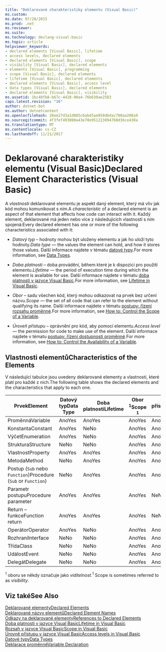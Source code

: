 ```yaml
---
title: "Deklarované charakteristiky elementu (Visual Basic)"
ms.custom: 
ms.date: 07/20/2015
ms.prod: .net
ms.reviewer: 
ms.suite: 
ms.technology: devlang-visual-basic
ms.topic: article
helpviewer_keywords:
- declared elements [Visual Basic], lifetime
- access levels, declared elements
- declared elements [Visual Basic], scope
- visibility [Visual Basic], declared elements
- elements [Visual Basic], programming
- scope [Visual Basic], declared elements
- lifetime [Visual Basic], declared elements
- declared elements [Visual Basic], access level
- data types [Visual Basic], declared elements
- declared elements [Visual Basic], visibility
ms.assetid: 1bc40fb8-b67c-4428-90a4-76b630ae2583
caps.latest.revision: "16"
author: dotnet-bot
ms.author: dotnetcontent
ms.openlocfilehash: 26ee27d3a1d085c6ab45ae850dbdac700aa208a9
ms.sourcegitcommit: 4f3fef493080a43e70e951223894768d36ce430a
ms.translationtype: MT
ms.contentlocale: cs-CZ
ms.lasthandoff: 11/21/2017
---
```

# <a name="declared-element-characteristics-visual-basic"></a><span data-ttu-id="c77c4-102">Deklarované charakteristiky elementu (Visual Basic)</span><span class="sxs-lookup"><span data-stu-id="c77c4-102">Declared Element Characteristics (Visual Basic)</span></span>
<span data-ttu-id="c77c4-103">A *vlastnosti* deklarované elementu je aspekt daný element, který má vliv jak kód mohou komunikovat s ním.</span><span class="sxs-lookup"><span data-stu-id="c77c4-103">A *characteristic* of a declared element is an aspect of that element that affects how code can interact with it.</span></span> <span data-ttu-id="c77c4-104">Každý element, deklarované má jeden nebo více z následujících vlastností s ním spojená:</span><span class="sxs-lookup"><span data-stu-id="c77c4-104">Every declared element has one or more of the following characteristics associated with it:</span></span>  
  
-   <span data-ttu-id="c77c4-105">*Datový typ* – hodnoty mohou být uloženy elementu a jak ho uloží tyto hodnoty.</span><span class="sxs-lookup"><span data-stu-id="c77c4-105">*Data type* — the values the element can hold, and how it stores those values.</span></span> <span data-ttu-id="c77c4-106">Další informace najdete v tématu [datové typy](../../../../visual-basic/language-reference/data-types/data-type-summary.md).</span><span class="sxs-lookup"><span data-stu-id="c77c4-106">For more information, see [Data Types](../../../../visual-basic/language-reference/data-types/data-type-summary.md).</span></span>  
  
-   <span data-ttu-id="c77c4-107">*Doba platnosti* – doba provádění, během které je k dispozici pro použití elementu.</span><span class="sxs-lookup"><span data-stu-id="c77c4-107">*Lifetime* — the period of execution time during which the element is available for use.</span></span> <span data-ttu-id="c77c4-108">Další informace najdete v tématu [doba platnosti v jazyce Visual Basic](../../../../visual-basic/programming-guide/language-features/declared-elements/lifetime.md).</span><span class="sxs-lookup"><span data-stu-id="c77c4-108">For more information, see [Lifetime in Visual Basic](../../../../visual-basic/programming-guide/language-features/declared-elements/lifetime.md).</span></span>  
  
-   <span data-ttu-id="c77c4-109">*Obor* – sadu všechen kód, který mohou odkazovat na prvek bez určení názvu.</span><span class="sxs-lookup"><span data-stu-id="c77c4-109">*Scope* — the set of all code that can refer to the element without qualifying its name.</span></span> <span data-ttu-id="c77c4-110">Další informace najdete v tématu [postupy: řízení rozsahu proměnné](../../../../visual-basic/programming-guide/language-features/declared-elements/how-to-control-the-scope-of-a-variable.md).</span><span class="sxs-lookup"><span data-stu-id="c77c4-110">For more information, see [How to: Control the Scope of a Variable](../../../../visual-basic/programming-guide/language-features/declared-elements/how-to-control-the-scope-of-a-variable.md).</span></span>  
  
-   <span data-ttu-id="c77c4-111">*Úroveň přístupu* – oprávnění pro kód, aby pomocí elementu.</span><span class="sxs-lookup"><span data-stu-id="c77c4-111">*Access level* — the permission for code to make use of the element.</span></span> <span data-ttu-id="c77c4-112">Další informace najdete v tématu [postupy: řízení dostupnosti proměnné](../../../../visual-basic/programming-guide/language-features/declared-elements/how-to-control-the-availability-of-a-variable.md).</span><span class="sxs-lookup"><span data-stu-id="c77c4-112">For more information, see [How to: Control the Availability of a Variable](../../../../visual-basic/programming-guide/language-features/declared-elements/how-to-control-the-availability-of-a-variable.md).</span></span>  
  
## <a name="characteristics-of-the-elements"></a><span data-ttu-id="c77c4-113">Vlastnosti elementů</span><span class="sxs-lookup"><span data-stu-id="c77c4-113">Characteristics of the Elements</span></span>  
 <span data-ttu-id="c77c4-114">V následující tabulce jsou uvedeny deklarované elementy a vlastnosti, které platí pro každé z nich.</span><span class="sxs-lookup"><span data-stu-id="c77c4-114">The following table shows the declared elements and the characteristics that apply to each one.</span></span>  
  
|<span data-ttu-id="c77c4-115">Prvek</span><span class="sxs-lookup"><span data-stu-id="c77c4-115">Element</span></span>|<span data-ttu-id="c77c4-116">Datový typ</span><span class="sxs-lookup"><span data-stu-id="c77c4-116">Data Type</span></span>|<span data-ttu-id="c77c4-117">Doba platnosti</span><span class="sxs-lookup"><span data-stu-id="c77c4-117">Lifetime</span></span>|<span data-ttu-id="c77c4-118">Obor <sup>1</sup></span><span class="sxs-lookup"><span data-stu-id="c77c4-118">Scope <sup>1</sup></span></span>|<span data-ttu-id="c77c4-119">Úroveň přístupu</span><span class="sxs-lookup"><span data-stu-id="c77c4-119">Access Level</span></span>|  
|-------------|---------------|--------------|------------------------|------------------|  
|<span data-ttu-id="c77c4-120">Proměnná</span><span class="sxs-lookup"><span data-stu-id="c77c4-120">Variable</span></span>|<span data-ttu-id="c77c4-121">Ano</span><span class="sxs-lookup"><span data-stu-id="c77c4-121">Yes</span></span>|<span data-ttu-id="c77c4-122">Ano</span><span class="sxs-lookup"><span data-stu-id="c77c4-122">Yes</span></span>|<span data-ttu-id="c77c4-123">Ano</span><span class="sxs-lookup"><span data-stu-id="c77c4-123">Yes</span></span>|<span data-ttu-id="c77c4-124">Ano</span><span class="sxs-lookup"><span data-stu-id="c77c4-124">Yes</span></span>|  
|<span data-ttu-id="c77c4-125">Konstanta</span><span class="sxs-lookup"><span data-stu-id="c77c4-125">Constant</span></span>|<span data-ttu-id="c77c4-126">Ano</span><span class="sxs-lookup"><span data-stu-id="c77c4-126">Yes</span></span>|<span data-ttu-id="c77c4-127">Ne</span><span class="sxs-lookup"><span data-stu-id="c77c4-127">No</span></span>|<span data-ttu-id="c77c4-128">Ano</span><span class="sxs-lookup"><span data-stu-id="c77c4-128">Yes</span></span>|<span data-ttu-id="c77c4-129">Ano</span><span class="sxs-lookup"><span data-stu-id="c77c4-129">Yes</span></span>|  
|<span data-ttu-id="c77c4-130">Výčet</span><span class="sxs-lookup"><span data-stu-id="c77c4-130">Enumeration</span></span>|<span data-ttu-id="c77c4-131">Ano</span><span class="sxs-lookup"><span data-stu-id="c77c4-131">Yes</span></span>|<span data-ttu-id="c77c4-132">Ne</span><span class="sxs-lookup"><span data-stu-id="c77c4-132">No</span></span>|<span data-ttu-id="c77c4-133">Ano</span><span class="sxs-lookup"><span data-stu-id="c77c4-133">Yes</span></span>|<span data-ttu-id="c77c4-134">Ano</span><span class="sxs-lookup"><span data-stu-id="c77c4-134">Yes</span></span>|  
|<span data-ttu-id="c77c4-135">Struktura</span><span class="sxs-lookup"><span data-stu-id="c77c4-135">Structure</span></span>|<span data-ttu-id="c77c4-136">Ne</span><span class="sxs-lookup"><span data-stu-id="c77c4-136">No</span></span>|<span data-ttu-id="c77c4-137">Ne</span><span class="sxs-lookup"><span data-stu-id="c77c4-137">No</span></span>|<span data-ttu-id="c77c4-138">Ano</span><span class="sxs-lookup"><span data-stu-id="c77c4-138">Yes</span></span>|<span data-ttu-id="c77c4-139">Ano</span><span class="sxs-lookup"><span data-stu-id="c77c4-139">Yes</span></span>|  
|<span data-ttu-id="c77c4-140">Vlastnost</span><span class="sxs-lookup"><span data-stu-id="c77c4-140">Property</span></span>|<span data-ttu-id="c77c4-141">Ano</span><span class="sxs-lookup"><span data-stu-id="c77c4-141">Yes</span></span>|<span data-ttu-id="c77c4-142">Ano</span><span class="sxs-lookup"><span data-stu-id="c77c4-142">Yes</span></span>|<span data-ttu-id="c77c4-143">Ano</span><span class="sxs-lookup"><span data-stu-id="c77c4-143">Yes</span></span>|<span data-ttu-id="c77c4-144">Ano</span><span class="sxs-lookup"><span data-stu-id="c77c4-144">Yes</span></span>|  
|<span data-ttu-id="c77c4-145">Metoda</span><span class="sxs-lookup"><span data-stu-id="c77c4-145">Method</span></span>|<span data-ttu-id="c77c4-146">Ne</span><span class="sxs-lookup"><span data-stu-id="c77c4-146">No</span></span>|<span data-ttu-id="c77c4-147">Ano</span><span class="sxs-lookup"><span data-stu-id="c77c4-147">Yes</span></span>|<span data-ttu-id="c77c4-148">Ano</span><span class="sxs-lookup"><span data-stu-id="c77c4-148">Yes</span></span>|<span data-ttu-id="c77c4-149">Ano</span><span class="sxs-lookup"><span data-stu-id="c77c4-149">Yes</span></span>|  
|<span data-ttu-id="c77c4-150">Postup (`Sub` nebo `Function`)</span><span class="sxs-lookup"><span data-stu-id="c77c4-150">Procedure (`Sub` or `Function`)</span></span>|<span data-ttu-id="c77c4-151">Ne</span><span class="sxs-lookup"><span data-stu-id="c77c4-151">No</span></span>|<span data-ttu-id="c77c4-152">Ano</span><span class="sxs-lookup"><span data-stu-id="c77c4-152">Yes</span></span>|<span data-ttu-id="c77c4-153">Ano</span><span class="sxs-lookup"><span data-stu-id="c77c4-153">Yes</span></span>|<span data-ttu-id="c77c4-154">Ano</span><span class="sxs-lookup"><span data-stu-id="c77c4-154">Yes</span></span>|  
|<span data-ttu-id="c77c4-155">Parametr postupu</span><span class="sxs-lookup"><span data-stu-id="c77c4-155">Procedure parameter</span></span>|<span data-ttu-id="c77c4-156">Ano</span><span class="sxs-lookup"><span data-stu-id="c77c4-156">Yes</span></span>|<span data-ttu-id="c77c4-157">Ano</span><span class="sxs-lookup"><span data-stu-id="c77c4-157">Yes</span></span>|<span data-ttu-id="c77c4-158">Ano</span><span class="sxs-lookup"><span data-stu-id="c77c4-158">Yes</span></span>|<span data-ttu-id="c77c4-159">Ne</span><span class="sxs-lookup"><span data-stu-id="c77c4-159">No</span></span>|  
|<span data-ttu-id="c77c4-160">Return – funkce</span><span class="sxs-lookup"><span data-stu-id="c77c4-160">Function return</span></span>|<span data-ttu-id="c77c4-161">Ano</span><span class="sxs-lookup"><span data-stu-id="c77c4-161">Yes</span></span>|<span data-ttu-id="c77c4-162">Ano</span><span class="sxs-lookup"><span data-stu-id="c77c4-162">Yes</span></span>|<span data-ttu-id="c77c4-163">Ano</span><span class="sxs-lookup"><span data-stu-id="c77c4-163">Yes</span></span>|<span data-ttu-id="c77c4-164">Ne</span><span class="sxs-lookup"><span data-stu-id="c77c4-164">No</span></span>|  
|<span data-ttu-id="c77c4-165">Operátor</span><span class="sxs-lookup"><span data-stu-id="c77c4-165">Operator</span></span>|<span data-ttu-id="c77c4-166">Ano</span><span class="sxs-lookup"><span data-stu-id="c77c4-166">Yes</span></span>|<span data-ttu-id="c77c4-167">Ne</span><span class="sxs-lookup"><span data-stu-id="c77c4-167">No</span></span>|<span data-ttu-id="c77c4-168">Ano</span><span class="sxs-lookup"><span data-stu-id="c77c4-168">Yes</span></span>|<span data-ttu-id="c77c4-169">Ano</span><span class="sxs-lookup"><span data-stu-id="c77c4-169">Yes</span></span>|  
|<span data-ttu-id="c77c4-170">Rozhraní</span><span class="sxs-lookup"><span data-stu-id="c77c4-170">Interface</span></span>|<span data-ttu-id="c77c4-171">Ne</span><span class="sxs-lookup"><span data-stu-id="c77c4-171">No</span></span>|<span data-ttu-id="c77c4-172">Ne</span><span class="sxs-lookup"><span data-stu-id="c77c4-172">No</span></span>|<span data-ttu-id="c77c4-173">Ano</span><span class="sxs-lookup"><span data-stu-id="c77c4-173">Yes</span></span>|<span data-ttu-id="c77c4-174">Ano</span><span class="sxs-lookup"><span data-stu-id="c77c4-174">Yes</span></span>|  
|<span data-ttu-id="c77c4-175">Třída</span><span class="sxs-lookup"><span data-stu-id="c77c4-175">Class</span></span>|<span data-ttu-id="c77c4-176">Ne</span><span class="sxs-lookup"><span data-stu-id="c77c4-176">No</span></span>|<span data-ttu-id="c77c4-177">Ne</span><span class="sxs-lookup"><span data-stu-id="c77c4-177">No</span></span>|<span data-ttu-id="c77c4-178">Ano</span><span class="sxs-lookup"><span data-stu-id="c77c4-178">Yes</span></span>|<span data-ttu-id="c77c4-179">Ano</span><span class="sxs-lookup"><span data-stu-id="c77c4-179">Yes</span></span>|  
|<span data-ttu-id="c77c4-180">Událost</span><span class="sxs-lookup"><span data-stu-id="c77c4-180">Event</span></span>|<span data-ttu-id="c77c4-181">Ne</span><span class="sxs-lookup"><span data-stu-id="c77c4-181">No</span></span>|<span data-ttu-id="c77c4-182">Ne</span><span class="sxs-lookup"><span data-stu-id="c77c4-182">No</span></span>|<span data-ttu-id="c77c4-183">Ano</span><span class="sxs-lookup"><span data-stu-id="c77c4-183">Yes</span></span>|<span data-ttu-id="c77c4-184">Ano</span><span class="sxs-lookup"><span data-stu-id="c77c4-184">Yes</span></span>|  
|<span data-ttu-id="c77c4-185">Delegát</span><span class="sxs-lookup"><span data-stu-id="c77c4-185">Delegate</span></span>|<span data-ttu-id="c77c4-186">Ne</span><span class="sxs-lookup"><span data-stu-id="c77c4-186">No</span></span>|<span data-ttu-id="c77c4-187">Ne</span><span class="sxs-lookup"><span data-stu-id="c77c4-187">No</span></span>|<span data-ttu-id="c77c4-188">Ano</span><span class="sxs-lookup"><span data-stu-id="c77c4-188">Yes</span></span>|<span data-ttu-id="c77c4-189">Ano</span><span class="sxs-lookup"><span data-stu-id="c77c4-189">Yes</span></span>|  
  
 <span data-ttu-id="c77c4-190"><sup>1</sup> oboru se někdy označuje jako *viditelnost*.</span><span class="sxs-lookup"><span data-stu-id="c77c4-190"><sup>1</sup> Scope is sometimes referred to as *visibility*.</span></span>  
  
## <a name="see-also"></a><span data-ttu-id="c77c4-191">Viz také</span><span class="sxs-lookup"><span data-stu-id="c77c4-191">See Also</span></span>  
 [<span data-ttu-id="c77c4-192">Deklarované elementy</span><span class="sxs-lookup"><span data-stu-id="c77c4-192">Declared Elements</span></span>](../../../../visual-basic/programming-guide/language-features/declared-elements/index.md)  
 [<span data-ttu-id="c77c4-193">Deklarované názvy elementů</span><span class="sxs-lookup"><span data-stu-id="c77c4-193">Declared Element Names</span></span>](../../../../visual-basic/programming-guide/language-features/declared-elements/declared-element-names.md)  
 [<span data-ttu-id="c77c4-194">Odkazy na deklarované elementy</span><span class="sxs-lookup"><span data-stu-id="c77c4-194">References to Declared Elements</span></span>](../../../../visual-basic/programming-guide/language-features/declared-elements/references-to-declared-elements.md)  
 [<span data-ttu-id="c77c4-195">Doba platnosti v jazyce Visual Basic</span><span class="sxs-lookup"><span data-stu-id="c77c4-195">Lifetime in Visual Basic</span></span>](../../../../visual-basic/programming-guide/language-features/declared-elements/lifetime.md)  
 [<span data-ttu-id="c77c4-196">Rozsah v jazyce Visual Basic</span><span class="sxs-lookup"><span data-stu-id="c77c4-196">Scope in Visual Basic</span></span>](../../../../visual-basic/programming-guide/language-features/declared-elements/scope.md)  
 [<span data-ttu-id="c77c4-197">Úrovně přístupu v jazyce Visual Basic</span><span class="sxs-lookup"><span data-stu-id="c77c4-197">Access levels in Visual Basic</span></span>](../../../../visual-basic/programming-guide/language-features/declared-elements/access-levels.md)  
 [<span data-ttu-id="c77c4-198">Datové typy</span><span class="sxs-lookup"><span data-stu-id="c77c4-198">Data Types</span></span>](../../../../visual-basic/programming-guide/language-features/data-types/index.md)  
 [<span data-ttu-id="c77c4-199">Deklarace proměnné</span><span class="sxs-lookup"><span data-stu-id="c77c4-199">Variable Declaration</span></span>](../../../../visual-basic/programming-guide/language-features/variables/variable-declaration.md)
